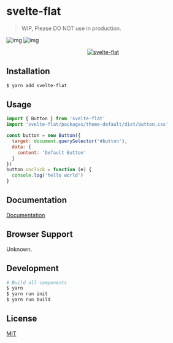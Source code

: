 # svelte-flat 

> WIP, Please DO NOT use in production.

![img](http://img.shields.io/npm/v/svelte-flat.svg)
![img](http://img.shields.io/badge/license-MIT-blue.svg)

<p align="center">
  <a href="https://jikkai.github.io/svelte-flat/">
    <img alt="svelte-flat" src="https://github.com/jikkai/svelte-flat/raw/master/examples/src/assets/logo.png">
  </a>
</p>

## Installation
```bash
$ yarn add svelte-flat
```

## Usage
```javascript
import { Button } from 'svelte-flat'
import 'svelte-flat/packages/theme-default/dist/button.css'

const button = new Button({
  target: document.querySelector('#button'),
  data: {
    content: 'Default Button'
  }
})
button.onclick = function (e) {
  console.log('hello world')
}
```

## Documentation
[Documentation](https://jikkai.github.io/svelte-flat/)

## Browser Support
Unknown.

## Development
```bash
# Build all components
$ yarn 
$ yarn run init
$ yarn run build
```

## License
[MIT](https://github.com/jikkai/svelte-flat/blob/master/LICENSE)